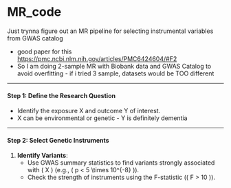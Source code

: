 # MR_code
Just trynna figure out an MR pipeline for selecting instrumental variables from GWAS catalog
- good paper for this https://pmc.ncbi.nlm.nih.gov/articles/PMC6424604/#F2
- So I am doing 2-sample MR with Biobank data and GWAS Catalog to avoid overfitting - if i tried 3 sample, datasets would be TOO different
---

#### **Step 1: Define the Research Question**
- Identify the exposure  X and outcome Y of interest.
- X can be environmental or genetic - Y is definitely dementia 

---

#### **Step 2: Select Genetic Instruments**
1. **Identify Variants**:
   - Use GWAS summary statistics to find variants strongly associated with \( X \) (e.g., \( p < 5 \times 10^{-8} \)).
   - Check the strength of instruments using the F-statistic (\( F > 10 \)).
   





